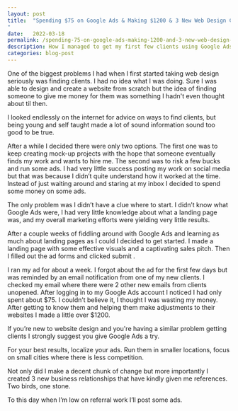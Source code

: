 ```yaml
---
layout: post
title:  "Spending $75 on Google Ads & Making $1200 & 3 New Web Design Client
"
date:   2022-03-18
permalink: /spending-75-on-google-ads-making-1200-and-3-new-web-design-clients
description: How I managed to get my first few clients using Google Ads and a few bucks.
categories: blog-post
---
```


One of the biggest problems I had when I first started taking web design seriously was finding clients.  I had no idea what I was doing. Sure I was able to design and create a website from scratch but the idea of finding someone to give me money for them was something I hadn't even thought about til then.

I looked endlessly on the internet for advice on ways to find clients, but being young and self taught made a lot of sound information sound too good to be true.  

After a while I decided there were only two options.  The first one was to keep creating mock-up projects with the hope that someone eventually finds my work and wants to hire me.  The second was to risk a few bucks and run some ads.  I had very little success posting my work on social media but that was because I didn’t quite understand how it worked at the time.  Instead of just waiting around and staring at my inbox I decided to spend some money on some ads.

The only problem was I didn’t have a clue where to start.  I didn’t know what Google Ads were, I had very little knowledge about what a landing page was, and my overall marketing efforts were yielding very little results.

After a couple weeks of fiddling around with Google Ads and learning as much about landing pages as I could I decided to get started. I made a landing page with some effective visuals and a captivating sales pitch.  Then I filled out the ad forms and clicked submit .

I ran my ad for about a week.  I forgot about the ad for the first few days but was reminded by an email notification from one of my new clients. I checked my email where there were 2 other new emails from clients unopened.  After logging in to my Google Ads account I noticed I had only spent about $75.  I couldn’t believe it, I thought I was wasting my money.  After getting to know them and helping them make adjustments to their websites I made a little over $1200.

If you’re new to website design and you're having a similar problem getting clients I strongly suggest you give Google Ads a try.  

For your best results, localize your ads.  Run them in smaller locations, focus on small cities where there is less competition. 

Not only did I make a decent chunk of change but more importantly I created 3 new business relationships that have kindly given me references.  Two birds, one stone.

To this day when I’m low on referral work I’ll post some ads. 

